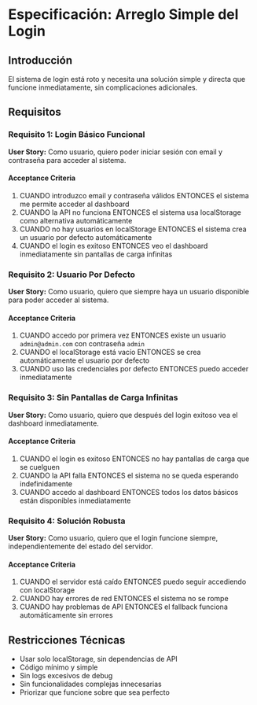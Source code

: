 # Especificación: Arreglo Simple del Login

## Introducción

El sistema de login está roto y necesita una solución simple y directa que funcione inmediatamente, sin complicaciones adicionales.

## Requisitos

### Requisito 1: Login Básico Funcional

**User Story:** Como usuario, quiero poder iniciar sesión con email y contraseña para acceder al sistema.

#### Acceptance Criteria

1. CUANDO introduzco email y contraseña válidos ENTONCES el sistema me permite acceder al dashboard
2. CUANDO la API no funciona ENTONCES el sistema usa localStorage como alternativa automáticamente
3. CUANDO no hay usuarios en localStorage ENTONCES el sistema crea un usuario por defecto automáticamente
4. CUANDO el login es exitoso ENTONCES veo el dashboard inmediatamente sin pantallas de carga infinitas

### Requisito 2: Usuario Por Defecto

**User Story:** Como usuario, quiero que siempre haya un usuario disponible para poder acceder al sistema.

#### Acceptance Criteria

1. CUANDO accedo por primera vez ENTONCES existe un usuario `admin@admin.com` con contraseña `admin`
2. CUANDO el localStorage está vacío ENTONCES se crea automáticamente el usuario por defecto
3. CUANDO uso las credenciales por defecto ENTONCES puedo acceder inmediatamente

### Requisito 3: Sin Pantallas de Carga Infinitas

**User Story:** Como usuario, quiero que después del login exitoso vea el dashboard inmediatamente.

#### Acceptance Criteria

1. CUANDO el login es exitoso ENTONCES no hay pantallas de carga que se cuelguen
2. CUANDO la API falla ENTONCES el sistema no se queda esperando indefinidamente
3. CUANDO accedo al dashboard ENTONCES todos los datos básicos están disponibles inmediatamente

### Requisito 4: Solución Robusta

**User Story:** Como usuario, quiero que el login funcione siempre, independientemente del estado del servidor.

#### Acceptance Criteria

1. CUANDO el servidor está caído ENTONCES puedo seguir accediendo con localStorage
2. CUANDO hay errores de red ENTONCES el sistema no se rompe
3. CUANDO hay problemas de API ENTONCES el fallback funciona automáticamente sin errores

## Restricciones Técnicas

- Usar solo localStorage, sin dependencias de API
- Código mínimo y simple
- Sin logs excesivos de debug
- Sin funcionalidades complejas innecesarias
- Priorizar que funcione sobre que sea perfecto